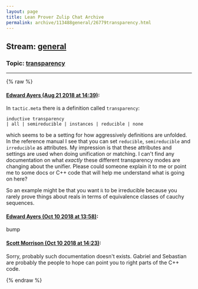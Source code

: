 ```yaml
---
layout: page
title: Lean Prover Zulip Chat Archive 
permalink: archive/113488general/26779transparency.html
---
```


## Stream: [general](index.html)
### Topic: [transparency](26779transparency.html)

---


{% raw %}
#### [ Edward Ayers (Aug 21 2018 at 14:39)](https://leanprover.zulipchat.com/#narrow/stream/113488-general/topic/transparency/near/132514588):
In `tactic.meta` there is a definition called `transparency`:
```lean
inductive transparency
| all | semireducible | instances | reducible | none
```
 which seems to be a setting for how aggressively definitions are unfolded. In the reference manual I see that you can set `reducible`, `semireducible` and `irreducible` as attributes. My impression is that these attributes and settings are used when doing unification or matching. I can't find any documentation on what *exactly* these different transparency modes are changing about the unifier. Please could someone explain it to me or point me to some docs or C++ code that will help me understand what is going on here?

So an example might be that you want `ℝ` to be irreducible because you rarely prove things about reals in terms of equivalence classes of cauchy sequences.

#### [ Edward Ayers (Oct 10 2018 at 13:58)](https://leanprover.zulipchat.com/#narrow/stream/113488-general/topic/transparency/near/135536162):
bump

#### [ Scott Morrison (Oct 10 2018 at 14:23)](https://leanprover.zulipchat.com/#narrow/stream/113488-general/topic/transparency/near/135537299):
Sorry, probably such documentation doesn't exists. Gabriel and Sebastian are probably the people to hope can point you to right parts of the C++ code.


{% endraw %}
